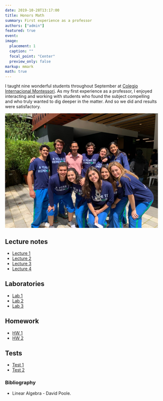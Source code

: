 ```yaml
---
date: 2019-10-28T13:17:00
title: Honors Math
summary: First experience as a professor
authors: ["admin"]
featured: true
event:
image:
  placement: 1
  caption: ""
  focal_point: "Center"
  preview_only: false
markup: mmark
math: true
---
```


I taught nine wonderful students throughout September at [Colegio Internacional Montessori](https://montessori.edu.gt/web/). As my first experience as a professor, I enjoyed interacting and working with students who found the subject compelling and who truly wanted to dig deeper in the matter. And so we did and results were satisfactory.

![](team.jpeg "Honors Math team.")

## Lecture notes

+ [Lecture 1](lecture1.pdf)
+ [Lecture 2](lecture2.pdf)
+ [Lecture 3](lecture3.pdf)
+ [Lecture 4](lecture4.pdf)

## Laboratories

+ [Lab 1](lab1.pdf)
+ [Lab 2](lab2.pdf)
+ [Lab 3](lab3.pdf)

## Homework

+ [HW 1](hw1.pdf)
+ [HW 2](hw2.pdf)

## Tests

+ [Test 1](test1.pdf)
+ [Test 2](test2.pdf)

### Bibliography

+ Linear Algebra - David Poole.